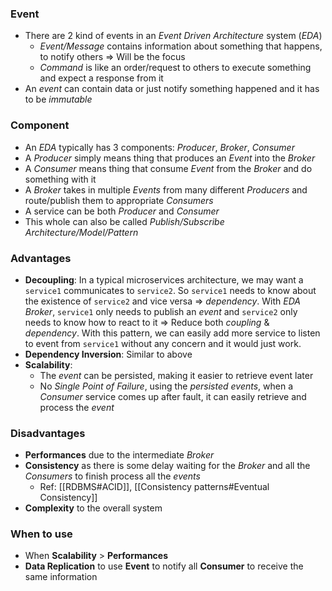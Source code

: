 ### Event
- There are 2 kind of events in an *Event Driven Architecture* system (*EDA*)
	- *Event/Message* contains information about something that happens, to notify others => Will be the focus
	- *Command* is like an order/request to others to execute something and expect a response from it
- An *event* can contain data or just notify something happened and it has to be *immutable*

### Component
- An *EDA* typically has 3 components: *Producer*, *Broker*, *Consumer*
- A *Producer* simply means thing that produces an *Event* into the *Broker*
- A *Consumer* means thing that consume *Event* from the *Broker* and do something with it
- A *Broker* takes in multiple *Events* from many different *Producers* and route/publish them to appropriate *Consumers*
- A service can be both *Producer* and *Consumer*
- This whole can also be called *Publish/Subscribe Architecture/Model/Pattern*

### Advantages
- **Decoupling**: In a typical microservices architecture, we may want a `service1` communicates to `service2`. So `service1` needs to know about the existence of `service2` and vice versa => *dependency*. With *EDA Broker*,  `service1` only needs to publish an *event* and `service2` only needs to know how to react to it => Reduce both *coupling* & *dependency*. With this pattern, we can easily add more service to listen to event from `service1` without any concern and it would just work.
- **Dependency Inversion**:  Similar to above
- **Scalability**:
	- The *event* can be persisted, making it easier to retrieve event later
	- No *Single Point of Failure*, using the *persisted events*, when a *Consumer* service comes up after fault, it can easily retrieve and process the *event*

### Disadvantages
- **Performances** due to the intermediate *Broker*
- **Consistency** as there is some delay waiting for the *Broker* and all the *Consumers* to finish process all the *events*
	- Ref: [[RDBMS#ACID]], [[Consistency patterns#Eventual Consistency]]
- **Complexity** to the overall system

### When to use
- When **Scalability** > **Performances**
- **Data Replication** to use **Event** to notify all **Consumer** to receive the same information
